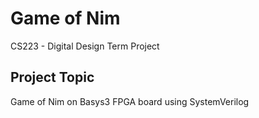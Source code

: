 # Game of Nim
CS223 - Digital Design Term Project

## Project Topic
Game of Nim on Basys3 FPGA board using SystemVerilog
